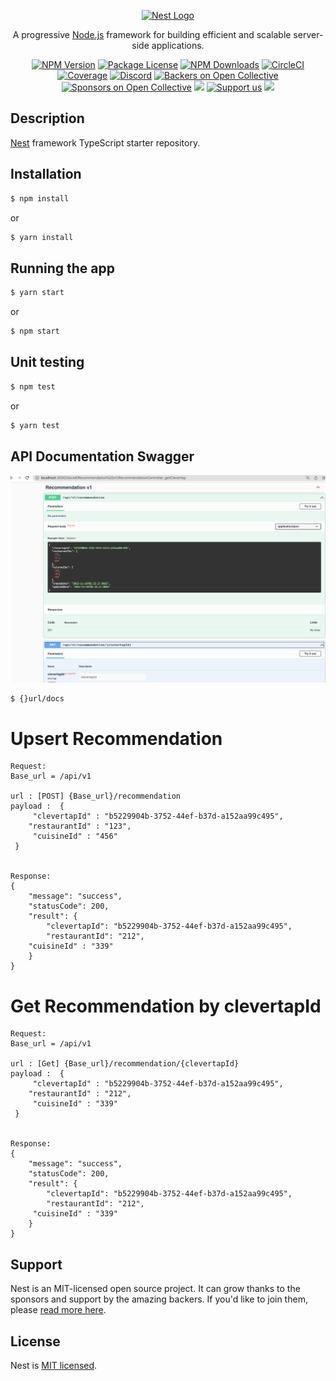 <p align="center">
  <a href="http://nestjs.com/" target="blank"><img src="https://nestjs.com/img/logo_text.svg" width="320" alt="Nest Logo" /></a>
</p>

[circleci-image]: https://img.shields.io/circleci/build/github/nestjs/nest/master?token=abc123def456
[circleci-url]: https://circleci.com/gh/nestjs/nest

  <p align="center">A progressive <a href="http://nodejs.org" target="_blank">Node.js</a> framework for building efficient and scalable server-side applications.</p>
    <p align="center">
<a href="https://www.npmjs.com/~nestjscore" target="_blank"><img src="https://img.shields.io/npm/v/@nestjs/core.svg" alt="NPM Version" /></a>
<a href="https://www.npmjs.com/~nestjscore" target="_blank"><img src="https://img.shields.io/npm/l/@nestjs/core.svg" alt="Package License" /></a>
<a href="https://www.npmjs.com/~nestjscore" target="_blank"><img src="https://img.shields.io/npm/dm/@nestjs/common.svg" alt="NPM Downloads" /></a>
<a href="https://circleci.com/gh/nestjs/nest" target="_blank"><img src="https://img.shields.io/circleci/build/github/nestjs/nest/master" alt="CircleCI" /></a>
<a href="https://coveralls.io/github/nestjs/nest?branch=master" target="_blank"><img src="https://coveralls.io/repos/github/nestjs/nest/badge.svg?branch=master#9" alt="Coverage" /></a>
<a href="https://discord.gg/G7Qnnhy" target="_blank"><img src="https://img.shields.io/badge/discord-online-brightgreen.svg" alt="Discord"/></a>
<a href="https://opencollective.com/nest#backer" target="_blank"><img src="https://opencollective.com/nest/backers/badge.svg" alt="Backers on Open Collective" /></a>
<a href="https://opencollective.com/nest#sponsor" target="_blank"><img src="https://opencollective.com/nest/sponsors/badge.svg" alt="Sponsors on Open Collective" /></a>
  <a href="https://paypal.me/kamilmysliwiec" target="_blank"><img src="https://img.shields.io/badge/Donate-PayPal-ff3f59.svg"/></a>
    <a href="https://opencollective.com/nest#sponsor"  target="_blank"><img src="https://img.shields.io/badge/Support%20us-Open%20Collective-41B883.svg" alt="Support us"></a>
  <a href="https://twitter.com/nestframework" target="_blank"><img src="https://img.shields.io/twitter/follow/nestframework.svg?style=social&label=Follow"></a>
</p>
  <!--[![Backers on Open Collective](https://opencollective.com/nest/backers/badge.svg)](https://opencollective.com/nest#backer)
  [![Sponsors on Open Collective](https://opencollective.com/nest/sponsors/badge.svg)](https://opencollective.com/nest#sponsor)-->

## Description

[Nest](https://github.com/nestjs/nest) framework TypeScript starter repository.

## Installation

```bash
$ npm install
```
or

```bash
$ yarn install
```

## Running the app

```bash
$ yarn start
```
or
```bash
$ npm start
```
## Unit testing

```bash
$ npm test
```
or
```bash
$ yarn test
```

## API Documentation Swagger
![Alt text](img/swagger.png)
```bash
$ {}url/docs
```

# Upsert Recommendation
```
Request: 
Base_url = /api/v1

url : [POST] {Base_url}/recommendation
payload :  {
	 "clevertapId" : "b5229904b-3752-44ef-b37d-a152aa99c495",
    "restaurantId" : "123",
     "cuisineId" : "456"
 }


Response:
{
	"message": "success",
	"statusCode": 200,
	"result": {
		"clevertapId": "b5229904b-3752-44ef-b37d-a152aa99c495",
		"restaurantId": "212",
    "cuisineId" : "339"
	}
}
```
# Get Recommendation by clevertapId
```
Request: 
Base_url = /api/v1

url : [Get] {Base_url}/recommendation/{clevertapId}
payload :  {
	 "clevertapId" : "b5229904b-3752-44ef-b37d-a152aa99c495",
    "restaurantId" : "212",
     "cuisineId" : "339"
 }


Response:
{
	"message": "success",
	"statusCode": 200,
	"result": {
		"clevertapId": "b5229904b-3752-44ef-b37d-a152aa99c495",
		"restaurantId": "212",
     "cuisineId" : "339"
	}
}
```
## Support

Nest is an MIT-licensed open source project. It can grow thanks to the sponsors and support by the amazing backers. If you'd like to join them, please [read more here](https://docs.nestjs.com/support).

## License

Nest is [MIT licensed](LICENSE).

